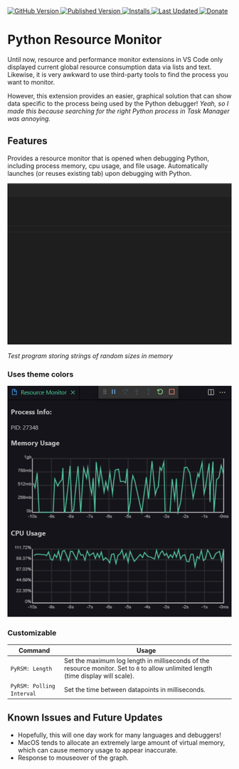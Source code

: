 [
![GitHub Version](https://img.shields.io/github/package-json/v/2kai2kai2/VSCode-Python-Resource-Monitor?color=blue&logo=Github)
](https://github.com/2kai2kai2/VSCode-Python-Resource-Monitor)
[
![Published Version](https://img.shields.io/visual-studio-marketplace/v/kaih2o.python-resource-monitor?color=blue&logo=Visual%20Studio%20Code&logoColor=%230078d7)
![Installs](https://img.shields.io/visual-studio-marketplace/i/kaih2o.python-resource-monitor?logo=Visual%20Studio%20Code&logoColor=%230078d7)
![Last Updated](https://img.shields.io/visual-studio-marketplace/last-updated/kaih2o.python-resource-monitor?logo=Visual%20Studio%20Code&logoColor=%230078d7)
](https://marketplace.visualstudio.com/items?itemName=kaih2o.python-resource-monitor)
[
![Donate](https://img.shields.io/badge/Patreon-donate-orange?logo=Patreon)
](https://www.patreon.com/bePatron?u=9073173)

# Python Resource Monitor

Until now, resource and performance monitor extensions in VS Code only displayed current global resource consumption data via lists and text. Likewise, it is very awkward to use third-party tools to find the process you want to monitor.

However, this extension provides an easier, graphical solution that can show data specific to the process being used by the Python debugger! _Yeah, so I made this because searching for the right Python process in Task Manager was annoying._

## Features

Provides a resource monitor that is opened when debugging Python, including process memory, cpu usage, and file usage. Automatically launches (or reuses existing tab) upon debugging with Python.

![usage](images/usage.gif)

_Test program storing strings of random sizes in memory_

### Uses theme colors

![usage2](images/dark_sc.png)

### Customizable

| Command                   | Usage                                                                                                                               |
| ------------------------- | ----------------------------------------------------------------------------------------------------------------------------------- |
| `PyRSM: Length`           | Set the maximum log length in milliseconds of the resource monitor. Set to `0` to allow unlimited length (time display will scale). |
| `PyRSM: Polling Interval` | Set the time between datapoints in milliseconds.                                                                                    |

## Known Issues and Future Updates

- Hopefully, this will one day work for many languages and debuggers!
- MacOS tends to allocate an extremely large amount of virtual memory, which can cause memory usage to appear inaccurate.
- Response to mouseover of the graph.
